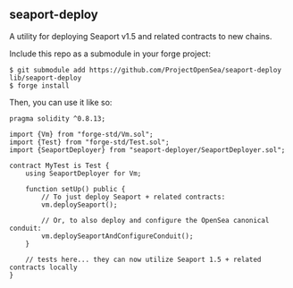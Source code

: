 ## seaport-deploy

A utility for deploying Seaport v1.5 and related contracts to new chains.

Include this repo as a submodule in your forge project:

```shell
$ git submodule add https://github.com/ProjectOpenSea/seaport-deploy lib/seaport-deploy
$ forge install
```

Then, you can use it like so:
```solidity
pragma solidity ^0.8.13;

import {Vm} from "forge-std/Vm.sol";
import {Test} from "forge-std/Test.sol";
import {SeaportDeployer} from "seaport-deployer/SeaportDeployer.sol";

contract MyTest is Test {
    using SeaportDeployer for Vm;

    function setUp() public {
        // To just deploy Seaport + related contracts:
        vm.deploySeaport();

        // Or, to also deploy and configure the OpenSea canonical conduit:
        vm.deploySeaportAndConfigureConduit();
    }

    // tests here... they can now utilize Seaport 1.5 + related contracts locally
}
```
